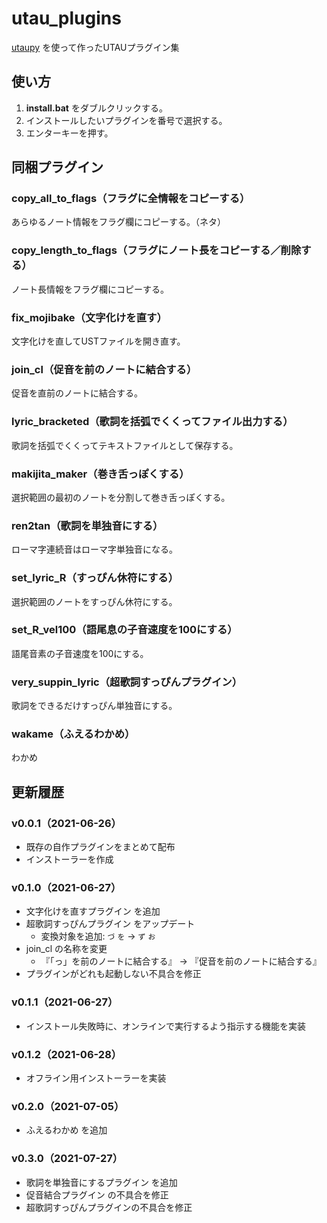 # utau_plugins
[utaupy](https://github.com/oatsu-gh/utaupy) を使って作ったUTAUプラグイン集

## 使い方

1. **install.bat** をダブルクリックする。
2. インストールしたいプラグインを番号で選択する。
3. エンターキーを押す。

## 同梱プラグイン

### copy_all_to_flags（フラグに全情報をコピーする）

あらゆるノート情報をフラグ欄にコピーする。（ネタ）

### copy_length_to_flags（フラグにノート長をコピーする／削除する）

ノート長情報をフラグ欄にコピーする。

### fix_mojibake（文字化けを直す）

文字化けを直してUSTファイルを開き直す。

### join_cl（促音を前のノートに結合する）

促音を直前のノートに結合する。

### lyric_bracketed（歌詞を括弧でくくってファイル出力する）

歌詞を括弧でくくってテキストファイルとして保存する。

### makijita_maker（巻き舌っぽくする）

選択範囲の最初のノートを分割して巻き舌っぽくする。

### ren2tan（歌詞を単独音にする）

ローマ字連続音はローマ字単独音になる。

### set_lyric_R（すっぴん休符にする）

選択範囲のノートをすっぴん休符にする。

### set_R_vel100（語尾息の子音速度を100にする）

語尾音素の子音速度を100にする。

### very_suppin_lyric（超歌詞すっぴんプラグイン）

歌詞をできるだけすっぴん単独音にする。

### wakame（ふえるわかめ）

わかめ

## 更新履歴

### v0.0.1（2021-06-26）

- 既存の自作プラグインをまとめて配布
- インストーラーを作成

### v0.1.0（2021-06-27）

- 文字化けを直すプラグイン を追加
- 超歌詞すっぴんプラグイン をアップデート
    - 変換対象を追加: `づ` `を` → `ず` `お`
- join_cl の名称を変更
    - 『「っ」を前のノートに結合する』 → 『促音を前のノートに結合する』
- プラグインがどれも起動しない不具合を修正

### v0.1.1（2021-06-27）

- インストール失敗時に、オンラインで実行するよう指示する機能を実装

### v0.1.2（2021-06-28）

- オフライン用インストーラーを実装

### v0.2.0（2021-07-05）

- ふえるわかめ を追加

### v0.3.0（2021-07-27）

- 歌詞を単独音にするプラグイン を追加
- 促音結合プラグイン の不具合を修正
- 超歌詞すっぴんプラグインの不具合を修正

